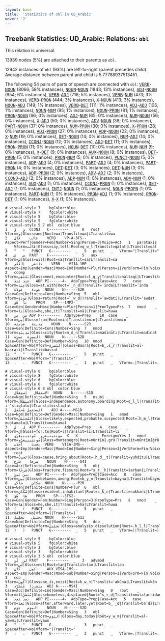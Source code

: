 ```yaml
---
layout: base
title:  'Statistics of obl in UD_Arabic'
udver: '2'
---
```


## Treebank Statistics: UD_Arabic: Relations: `obl`

This relation is universal.

13939 nodes (5%) are attached to their parents as `obl`.

12942 instances of `obl` (93%) are left-to-right (parent precedes child).
Average distance between parent and child is 5.77788937513451.

The following 54 pairs of parts of speech are connected with `obl`: <tt><a href="ar-pos-VERB.html">VERB</a></tt>-<tt><a href="ar-pos-NOUN.html">NOUN</a></tt> (8066; 58% instances), <tt><a href="ar-pos-NOUN.html">NOUN</a></tt>-<tt><a href="ar-pos-NOUN.html">NOUN</a></tt> (1843; 13% instances), <tt><a href="ar-pos-ADJ.html">ADJ</a></tt>-<tt><a href="ar-pos-NOUN.html">NOUN</a></tt> (854; 6% instances), <tt><a href="ar-pos-VERB.html">VERB</a></tt>-<tt><a href="ar-pos-ADJ.html">ADJ</a></tt> (718; 5% instances), <tt><a href="ar-pos-VERB.html">VERB</a></tt>-<tt><a href="ar-pos-NUM.html">NUM</a></tt> (473; 3% instances), <tt><a href="ar-pos-VERB.html">VERB</a></tt>-<tt><a href="ar-pos-PRON.html">PRON</a></tt> (444; 3% instances), <tt><a href="ar-pos-X.html">X</a></tt>-<tt><a href="ar-pos-NOUN.html">NOUN</a></tt> (413; 3% instances), <tt><a href="ar-pos-NOUN.html">NOUN</a></tt>-<tt><a href="ar-pos-ADJ.html">ADJ</a></tt> (149; 1% instances), <tt><a href="ar-pos-VERB.html">VERB</a></tt>-<tt><a href="ar-pos-DET.html">DET</a></tt> (111; 1% instances), <tt><a href="ar-pos-ADJ.html">ADJ</a></tt>-<tt><a href="ar-pos-ADJ.html">ADJ</a></tt> (106; 1% instances), <tt><a href="ar-pos-NOUN.html">NOUN</a></tt>-<tt><a href="ar-pos-NUM.html">NUM</a></tt> (95; 1% instances), <tt><a href="ar-pos-NOUN.html">NOUN</a></tt>-<tt><a href="ar-pos-PRON.html">PRON</a></tt> (81; 1% instances), <tt><a href="ar-pos-PRON.html">PRON</a></tt>-<tt><a href="ar-pos-NOUN.html">NOUN</a></tt> (66; 0% instances), <tt><a href="ar-pos-ADJ.html">ADJ</a></tt>-<tt><a href="ar-pos-NUM.html">NUM</a></tt> (65; 0% instances), <tt><a href="ar-pos-NUM.html">NUM</a></tt>-<tt><a href="ar-pos-NOUN.html">NOUN</a></tt> (56; 0% instances), <tt><a href="ar-pos-X.html">X</a></tt>-<tt><a href="ar-pos-ADJ.html">ADJ</a></tt> (50; 0% instances), <tt><a href="ar-pos-ADV.html">ADV</a></tt>-<tt><a href="ar-pos-NOUN.html">NOUN</a></tt> (38; 0% instances), <tt><a href="ar-pos-PART.html">PART</a></tt>-<tt><a href="ar-pos-NOUN.html">NOUN</a></tt> (37; 0% instances), <tt><a href="ar-pos-NUM.html">NUM</a></tt>-<tt><a href="ar-pos-PRON.html">PRON</a></tt> (30; 0% instances), <tt><a href="ar-pos-X.html">X</a></tt>-<tt><a href="ar-pos-PRON.html">PRON</a></tt> (28; 0% instances), <tt><a href="ar-pos-ADJ.html">ADJ</a></tt>-<tt><a href="ar-pos-PRON.html">PRON</a></tt> (27; 0% instances), <tt><a href="ar-pos-ADP.html">ADP</a></tt>-<tt><a href="ar-pos-NOUN.html">NOUN</a></tt> (22; 0% instances), <tt><a href="ar-pos-X.html">X</a></tt>-<tt><a href="ar-pos-NUM.html">NUM</a></tt> (19; 0% instances), <tt><a href="ar-pos-DET.html">DET</a></tt>-<tt><a href="ar-pos-NOUN.html">NOUN</a></tt> (14; 0% instances), <tt><a href="ar-pos-NUM.html">NUM</a></tt>-<tt><a href="ar-pos-ADJ.html">ADJ</a></tt> (14; 0% instances), <tt><a href="ar-pos-CCONJ.html">CCONJ</a></tt>-<tt><a href="ar-pos-NOUN.html">NOUN</a></tt> (12; 0% instances), <tt><a href="ar-pos-ADJ.html">ADJ</a></tt>-<tt><a href="ar-pos-DET.html">DET</a></tt> (11; 0% instances), <tt><a href="ar-pos-PRON.html">PRON</a></tt>-<tt><a href="ar-pos-PRON.html">PRON</a></tt> (11; 0% instances), <tt><a href="ar-pos-NOUN.html">NOUN</a></tt>-<tt><a href="ar-pos-DET.html">DET</a></tt> (10; 0% instances), <tt><a href="ar-pos-NUM.html">NUM</a></tt>-<tt><a href="ar-pos-NUM.html">NUM</a></tt> (9; 0% instances), <tt><a href="ar-pos-X.html">X</a></tt>-<tt><a href="ar-pos-DET.html">DET</a></tt> (9; 0% instances), <tt><a href="ar-pos-AUX.html">AUX</a></tt>-<tt><a href="ar-pos-NOUN.html">NOUN</a></tt> (8; 0% instances), <tt><a href="ar-pos-DET.html">DET</a></tt>-<tt><a href="ar-pos-PRON.html">PRON</a></tt> (5; 0% instances), <tt><a href="ar-pos-PRON.html">PRON</a></tt>-<tt><a href="ar-pos-NUM.html">NUM</a></tt> (5; 0% instances), <tt><a href="ar-pos-PUNCT.html">PUNCT</a></tt>-<tt><a href="ar-pos-NOUN.html">NOUN</a></tt> (5; 0% instances), <tt><a href="ar-pos-ADP.html">ADP</a></tt>-<tt><a href="ar-pos-ADJ.html">ADJ</a></tt> (4; 0% instances), <tt><a href="ar-pos-PART.html">PART</a></tt>-<tt><a href="ar-pos-ADJ.html">ADJ</a></tt> (4; 0% instances), <tt><a href="ar-pos-PART.html">PART</a></tt>-<tt><a href="ar-pos-PRON.html">PRON</a></tt> (4; 0% instances), <tt><a href="ar-pos-DET.html">DET</a></tt>-<tt><a href="ar-pos-DET.html">DET</a></tt> (3; 0% instances), <tt><a href="ar-pos-DET.html">DET</a></tt>-<tt><a href="ar-pos-NUM.html">NUM</a></tt> (3; 0% instances), <tt><a href="ar-pos-ADP.html">ADP</a></tt>-<tt><a href="ar-pos-PRON.html">PRON</a></tt> (2; 0% instances), <tt><a href="ar-pos-ADV.html">ADV</a></tt>-<tt><a href="ar-pos-ADJ.html">ADJ</a></tt> (2; 0% instances), <tt><a href="ar-pos-CCONJ.html">CCONJ</a></tt>-<tt><a href="ar-pos-ADJ.html">ADJ</a></tt> (2; 0% instances), <tt><a href="ar-pos-ADP.html">ADP</a></tt>-<tt><a href="ar-pos-NUM.html">NUM</a></tt> (1; 0% instances), <tt><a href="ar-pos-ADV.html">ADV</a></tt>-<tt><a href="ar-pos-NUM.html">NUM</a></tt> (1; 0% instances), <tt><a href="ar-pos-AUX.html">AUX</a></tt>-<tt><a href="ar-pos-ADJ.html">ADJ</a></tt> (1; 0% instances), <tt><a href="ar-pos-CCONJ.html">CCONJ</a></tt>-<tt><a href="ar-pos-PRON.html">PRON</a></tt> (1; 0% instances), <tt><a href="ar-pos-DET.html">DET</a></tt>-<tt><a href="ar-pos-ADJ.html">ADJ</a></tt> (1; 0% instances), <tt><a href="ar-pos-INTJ.html">INTJ</a></tt>-<tt><a href="ar-pos-NOUN.html">NOUN</a></tt> (1; 0% instances), <tt><a href="ar-pos-NOUN.html">NOUN</a></tt>-<tt><a href="ar-pos-PROPN.html">PROPN</a></tt> (1; 0% instances), <tt><a href="ar-pos-PART.html">PART</a></tt>-<tt><a href="ar-pos-NUM.html">NUM</a></tt> (1; 0% instances), <tt><a href="ar-pos-PRON.html">PRON</a></tt>-<tt><a href="ar-pos-ADJ.html">ADJ</a></tt> (1; 0% instances), <tt><a href="ar-pos-PRON.html">PRON</a></tt>-<tt><a href="ar-pos-DET.html">DET</a></tt> (1; 0% instances), <tt><a href="ar-pos-X.html">X</a></tt>-<tt><a href="ar-pos-X.html">X</a></tt> (1; 0% instances).


~~~ conllu
# visual-style 7	bgColor:blue
# visual-style 7	fgColor:white
# visual-style 5	bgColor:blue
# visual-style 5	fgColor:white
# visual-style 5 7 obl	color:blue
1	و	وَ	CCONJ	C---------	_	0	root	_	Vform=وَ|Gloss=and|Root=wa|Translit=wa|LTranslit=wa
2	قالت	قَال	VERB	VP-A-3FS--	Aspect=Perf|Gender=Fem|Number=Sing|Person=3|Voice=Act	1	parataxis	_	Vform=قَالَت|Gloss=say,tell|Root=q_w_l|Translit=qālat|LTranslit=qāl
3	"	"	PUNCT	G---------	_	5	punct	_	Vform="|Translit="
4	س	سَ	PART	F---------	_	5	aux	_	Vform=سَ|Gloss=will|Root=sa|Translit=sa|LTranslit=sa
5	نلتقي	اِلتَقَى	VERB	VIIA-1MP--	Aspect=Imp|Gender=Masc|Mood=Ind|Number=Plur|Person=1|VerbForm=Fin|Voice=Act	2	ccomp	_	Vform=نَلتَقِي|Gloss=meet,encounter|Root=l_q_y|Translit=naltaqī|LTranslit=iltaqā
6	عند	عِندَ	ADP	PI------4-	AdpType=Prep|Case=Acc	7	case	_	Vform=عِندَ|Gloss=at,with|Root=`_n_d|Translit=ʿinda|LTranslit=ʿinda
7	عودة	عَودَة	NOUN	N------S2R	Case=Gen|Definite=Cons|Number=Sing	5	obl	_	Vform=عَودَةِ|Gloss=return|Root=`_w_d|Translit=ʿawdati|LTranslit=ʿawdat
8	نا	هُوَ	PRON	SP---1MP2-	Case=Gen|Gender=Masc|Number=Plur|Person=1|PronType=Prs	7	nmod	_	Vform=نَا|Gloss=he,she,it|Translit=nā|LTranslit=huwa
9	من	مِن	ADP	P---------	AdpType=Prep	10	case	_	Vform=مِن|Gloss=from|Root=min|Translit=min|LTranslit=min
10	مدينة	مَدِينَة	NOUN	N------S2R	Case=Gen|Definite=Cons|Number=Sing	7	nmod	_	Vform=مَدِينَةِ|Gloss=city|Root=m_d_n|Translit=madīnati|LTranslit=madīnat
11	البصرة	بَصرَة	NOUN	N------S2D	Case=Gen|Definite=Def|Number=Sing	10	nmod	_	SpaceAfter=No|Vform=اَلبَصرَةِ|Gloss=Basra|Root=b_.s_r|Translit=al-baṣrati|LTranslit=baṣrat
12	"	"	PUNCT	G---------	_	5	punct	_	SpaceAfter=No|Vform="|Translit="
13	.	.	PUNCT	G---------	_	1	punct	_	Vform=.|Translit=.

~~~


~~~ conllu
# visual-style 8	bgColor:blue
# visual-style 8	fgColor:white
# visual-style 6	bgColor:blue
# visual-style 6	fgColor:white
# visual-style 6 8 obl	color:blue
1	الاستقلال	اِستِقلَال	NOUN	N------S1D	Case=Nom|Definite=Def|Number=Sing	5	nsubj	_	Vform=اَلِاستِقلَالُ|Gloss=independence,autonomy,boarding|Root=q_l_l|Translit=al-i-ʼstiqlālu|LTranslit=istiqlāl
2	المحتمل	مُحتَمَل	ADJ	A-----MS1D	Case=Nom|Definite=Def|Gender=Masc|Number=Sing	1	amod	_	Vform=اَلمُحتَمَلُ|Gloss=likely,expected,probable,suspected|Root=.h_m_l|Translit=al-muḥtamalu|LTranslit=muḥtamal
3	ل	لِ	ADP	P---------	AdpType=Prep	4	case	_	Vform=لِ|Gloss=for,to|Root=l|Translit=li|LTranslit=li
4	مونتينيغرو	مُونتِينِيغرُو	X	X---------	Foreign=Yes	1	nmod	_	Vform=مُونتِينِيغرُو|Gloss=Montenegro|Root=mUntInI.grU|Translit=mūntīnīġrū|LTranslit=mūntīnīġrū
5	يحدث	أَحدَث	VERB	VIIA-3MS--	Aspect=Imp|Gender=Masc|Mood=Ind|Number=Sing|Person=3|VerbForm=Fin|Voice=Act	0	root	_	Vform=يُحدِثُ|Gloss=cause,bring_about|Root=.h_d__t|Translit=yuḥdiṯu|LTranslit=ʾaḥdaṯ
6	شرخا	شَرخ	NOUN	N------S4I	Case=Acc|Definite=Ind|Number=Sing	5	obj	_	Vform=شَرخًا|Gloss=fracture,fissure|Root=^s_r__h|Translit=šarḫan|LTranslit=šarḫ
7	بين	بَينَ	ADP	PI------4-	AdpType=Prep|Case=Acc	8	case	_	Vform=بَينَ|Gloss=between,among|Root=b_y_n|Translit=bayna|LTranslit=bayna
8	سكان	سَاكِن	NOUN	N------P2R	Case=Gen|Definite=Cons|Number=Plur	6	obl	_	Vform=سُكَّانِ|Gloss=resident,inhabitant|Root=s_k_n|Translit=sukkāni|LTranslit=sākin
9	ها	هُوَ	PRON	SP---3FS2-	Case=Gen|Gender=Fem|Number=Sing|Person=3|PronType=Prs	8	nmod	_	Vform=هَا|Gloss=he,she,it|Translit=hā|LTranslit=huwa
10	(	(	PUNCT	G---------	_	5	punct	_	SpaceAfter=No|Vform=(|Translit=(
11	تحليل	تَحلِيل	NOUN	N------S1I	Case=Nom|Definite=Ind|Number=Sing	5	dep	_	SpaceAfter=No|Vform=تَحلِيلٌ|Gloss=analysis,dissolution|Root=.h_l_l|Translit=taḥlīlun|LTranslit=taḥlīl
12	)	)	PUNCT	G---------	_	5	punct	_	Vform=)|Translit=)

~~~


~~~ conllu
# visual-style 5	bgColor:blue
# visual-style 5	fgColor:white
# visual-style 3	bgColor:blue
# visual-style 3	fgColor:white
# visual-style 3 5 obl	color:blue
1	لن	لَن	PART	F---------	_	3	advmod	_	Vform=لَن|Gloss=not|Root=lan|Translit=lan|LTranslit=lan
2	اكون	كَان	AUX	VISA-1MS--	Aspect=Imp|Gender=Masc|Mood=Sub|Number=Sing|Person=1|VerbForm=Fin|Voice=Act	3	cop	_	Vform=أَكُونَ|Gloss=be,is,exist|Root=k_w_n|Translit=ʾakūna|LTranslit=kān
3	متشردا	مُتَشَرِّد	ADJ	A-----MS4I	Case=Acc|Definite=Ind|Gender=Masc|Number=Sing	0	root	_	Vform=مُتَشَرِّدًا|Gloss=homeless,displaced|Root=^s_r_d|Translit=mutašarridan|LTranslit=mutašarrid
4	بعد	بَعدَ	ADP	PI------4-	AdpType=Prep|Case=Acc	5	case	_	Vform=بَعدَ|Gloss=after,afterward,later,yet|Root=b_`_d|Translit=baʿda|LTranslit=baʿda
5	اليوم	يَوم	NOUN	N------S2D	Case=Gen|Definite=Def|Number=Sing	3	obl	_	SpaceAfter=No|Vform=اَليَومِ|Gloss=day,today|Root=y_w_m|Translit=al-yawmi|LTranslit=yawm
6	"	"	PUNCT	G---------	_	3	punct	_	SpaceAfter=No|Vform="|Translit="
7	.	.	PUNCT	G---------	_	3	punct	_	Vform=.|Translit=.

~~~


